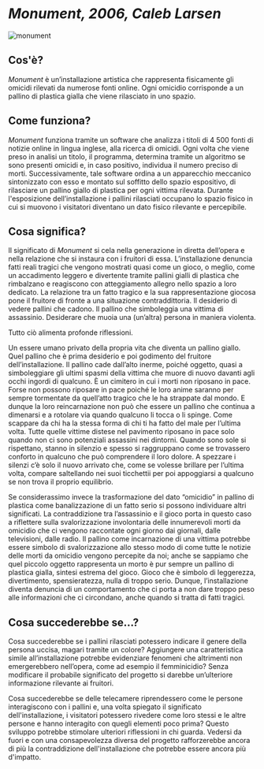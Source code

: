 # _Monument, 2006, Caleb Larsen_
![monument](https://user-images.githubusercontent.com/75098849/117533144-703aa900-afeb-11eb-8818-35b036467180.jpg)

  
   ## Cos'è?
   _Monument_ è un’installazione artistica che rappresenta fisicamente gli omicidi rilevati da numerose fonti online. 
   Ogni omicidio corrisponde a un pallino di plastica gialla che viene rilasciato in uno spazio. 
   
   ## Come funziona?
   _Monument_ funziona tramite un software che analizza i titoli di 4 500 fonti di notizie online in lingua inglese, alla ricerca di omicidi. 
   Ogni volta che viene preso in analisi un titolo, il programma, determina tramite un algoritmo se sono presenti omicidi e, in caso positivo, individua il numero preciso di morti. Successivamente, tale software ordina a un apparecchio meccanico sintonizzato con esso e montato sul soffitto dello spazio espositivo, di rilasciare un pallino giallo di plastica per ogni vittima rilevata. Durante l'esposizione dell’installazione i pallini rilasciati occupano lo spazio fisico in cui si muovono i visitatori diventano un dato fisico rilevante e percepibile.

   ## Cosa significa?
Il significato di _Monument_ si cela nella generazione in diretta dell’opera e nella relazione che si instaura con i fruitori di essa. 
L’installazione denuncia fatti reali tragici che vengono mostrati quasi come un gioco, o meglio, come un accadimento leggero e divertente tramite pallini gialli di plastica che rimbalzano e reagiscono con atteggiamento allegro nello spazio a loro dedicato. 
La relazione tra un fatto tragico e la sua rappresentazione giocosa pone il fruitore di fronte a una situazione contraddittoria. Il desiderio di vedere pallini che cadono. Il pallino che simboleggia una vittima di assassinio. Desiderare che muoia una (un’altra) persona in maniera violenta.

Tutto ciò alimenta profonde riflessioni. 

Un essere umano privato della propria vita che diventa un pallino giallo. Quel pallino che è prima desiderio e poi godimento del fruitore dell’installazione. Il pallino cade dall’alto inerme, poiché oggetto, quasi a simboleggiare gli ultimi spasmi della vittima che muore di nuovo davanti agli occhi ingordi di qualcuno. È un cimitero in cui i morti non riposano in pace. Forse non possono riposare in pace poiché le loro anime saranno per sempre tormentate da quell’atto tragico che le ha strappate dal mondo. E dunque la loro reincarnazione non può che essere un pallino che continua a dimenarsi e a rotolare via quando qualcuno li tocca o li spinge. Come scappare da chi ha la stessa forma di chi ti ha fatto del male per l’ultima volta. Tutte quelle vittime distese nel pavimento riposano in pace solo quando non ci sono potenziali assassini nei dintorni. Quando sono sole si rispettano, stanno in silenzio e spesso si raggruppano come se trovassero conforto in qualcuno che può comprendere il loro dolore. A spezzare i silenzi c’è solo il nuovo arrivato che, come se volesse brillare per l’ultima volta, compare saltellando nei suoi ticchettii per poi appoggiarsi a qualcuno se non trova il proprio equilibrio.

Se considerassimo invece la trasformazione del dato “omicidio” in pallino di plastica come banalizzazione di un fatto serio si possono individuare altri significati.
La contraddizione tra l’assassinio e il gioco porta in questo caso a riflettere sulla svalorizzazione involontaria delle innumerevoli morti da omicidio che ci vengono raccontate ogni giorno dai giornali, dalle televisioni, dalle radio.
Il pallino come incarnazione di una vittima potrebbe essere simbolo di svalorizzazione allo stesso modo di come tutte le notizie delle morti da omicidio vengono percepite da noi; anche se sappiamo che quel piccolo oggetto rappresenta un morto è pur sempre un pallino di plastica gialla, sintesi estrema del gioco. Gioco che è simbolo di leggerezza, divertimento, spensieratezza, nulla di troppo serio. Dunque, l’installazione diventa denuncia di un comportamento che ci porta a non dare troppo peso alle informazioni che ci circondano, anche quando si tratta di fatti tragici.
   
   
   
   ## Cosa succederebbe se...?
   Cosa succederebbe se i pallini rilasciati potessero indicare il genere della persona uccisa, magari tramite un colore? Aggiungere una caratteristica simile all’installazione potrebbe evidenziare fenomeni che altrimenti non emergerebbero nell’opera, come ad esempio il femminicidio?
   Senza modificare il probabile significato del progetto si darebbe un’ulteriore informazione rilevante ai fruitori.
   
   Cosa succederebbe se delle telecamere riprendessero come le persone interagiscono con i pallini e, una volta spiegato il significato dell'installazione, i visitatori potessero rivedere come loro stessi e le altre persone e hanno interagito con quegli elementi poco prima? Questo sviluppo potrebbe stimolare ulteriori riflessioni in chi guarda. Vedersi da fuori e con una consapevolezza diversa del progetto rafforzerebbe ancora di più la contraddizione dell'installazione che potrebbe essere ancora più d'impatto.

